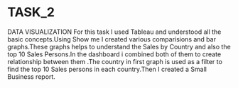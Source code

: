 # TASK_2
DATA VISUALIZATION
For this task I used Tableau and understood all the basic concepts.Using Show me I created various comparisions and bar graphs.These graphs helps to understand the Sales by Country and also the top 10 Sales Persons.In the dashboard i combined both of them to create relationship between them .The country in first graph is used as a filter to find the top 10 Sales persons in each country.Then I created a Small Business report. 
